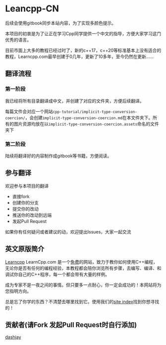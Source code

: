 # Leancpp-CN

后续会使用gitbook同步本站内容，为了实现多颜色提示。

本项目的初衷是为了让正在学习Cpp同学提供一个中文的指导，方便大家学习这门优秀的语言。

目前市面上大多的教程已经过时了，新的c++17，c++20等标准基本上没有适合的教程，Learncpp.com最早创建于0几年，更新了10多年，至今仍然在更新……

## 翻译流程

### 第一阶段

我已经将所有目录翻译成中文，并创建了对应的文件夹，方便后续翻译。

每篇文件会对应一个网站`cpp-tutorial/implicit-type-conversion-coercion/`，会创建`implicit-type-conversion-coercion.md`在本文件夹下。所有的图片资源均放在以`implicit-type-conversion-coercion.assets`命名的文件夹下

### 第二阶段

陆续将翻译好的内容制作成gitbook等书籍，方便阅读。

## 参与翻译

欢迎参与本项目的翻译

- 直接fork
- 创建你的分支
- 提交你的改动
- 推送你的改动到远端
- 发起Pull Request

如果你有任何疑问或者建议的动，欢迎提出Issues，大家一起交流

## 英文原版简介

[Learncpp](www.learncpp.com)
LearnCpp.com 是一个<u>免费</u>的网站，致力于教你如何使用C++编程，无论你是否有任何的编程经验，本教程都会陪你浏览所有步骤，去编写、编译、和调试你自己的C++程序，每一个都会带有大量的样例。

成为专家不是一夜之间的事情。但只要多一点耐心，你一定会成功的！本网站将为您指明方向。

总是忘了你学的东西？不清楚去哪里找到它。使用我们的[site index](/site-index)找到你想寻找的！

## 贡献者(请Fork 发起Pull Request时自行添加)

[dashjay](https://github.com/dashjay)
